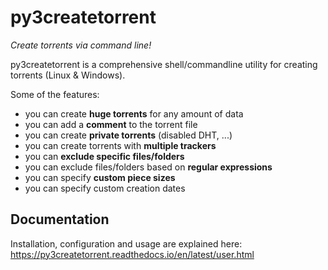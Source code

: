 py3createtorrent
================

*Create torrents via command line!*

py3createtorrent is a comprehensive shell/commandline utility for creating torrents (Linux & Windows).

Some of the features:

* you can create **huge torrents** for any amount of data
* you can add a **comment** to the torrent file
* you can create **private torrents** (disabled DHT, ...)
* you can create torrents with **multiple trackers**
* you can **exclude specific files/folders**
* you can exclude files/folders based on **regular expressions**
* you can specify **custom piece sizes**
* you can specify custom creation dates

Documentation
-------------

Installation, configuration and usage are explained here:
https://py3createtorrent.readthedocs.io/en/latest/user.html
